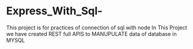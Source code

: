 ﻿# Express_With_Sql-
This project is for practices of connection of sql with node
In This Project we have created REST full APIS to MANUPULATE data of database in MYSQL
